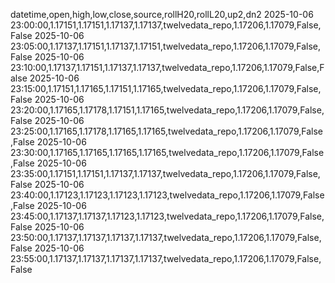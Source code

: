 datetime,open,high,low,close,source,rollH20,rollL20,up2,dn2
2025-10-06 23:00:00,1.17151,1.17151,1.17137,1.17137,twelvedata_repo,1.17206,1.17079,False,False
2025-10-06 23:05:00,1.17137,1.17151,1.17137,1.17151,twelvedata_repo,1.17206,1.17079,False,False
2025-10-06 23:10:00,1.17137,1.17151,1.17137,1.17137,twelvedata_repo,1.17206,1.17079,False,False
2025-10-06 23:15:00,1.17151,1.17165,1.17151,1.17165,twelvedata_repo,1.17206,1.17079,False,False
2025-10-06 23:20:00,1.17165,1.17178,1.17151,1.17165,twelvedata_repo,1.17206,1.17079,False,False
2025-10-06 23:25:00,1.17165,1.17178,1.17165,1.17165,twelvedata_repo,1.17206,1.17079,False,False
2025-10-06 23:30:00,1.17165,1.17165,1.17165,1.17165,twelvedata_repo,1.17206,1.17079,False,False
2025-10-06 23:35:00,1.17151,1.17151,1.17137,1.17137,twelvedata_repo,1.17206,1.17079,False,False
2025-10-06 23:40:00,1.17123,1.17123,1.17123,1.17123,twelvedata_repo,1.17206,1.17079,False,False
2025-10-06 23:45:00,1.17137,1.17137,1.17123,1.17123,twelvedata_repo,1.17206,1.17079,False,False
2025-10-06 23:50:00,1.17137,1.17137,1.17137,1.17137,twelvedata_repo,1.17206,1.17079,False,False
2025-10-06 23:55:00,1.17137,1.17137,1.17137,1.17137,twelvedata_repo,1.17206,1.17079,False,False
